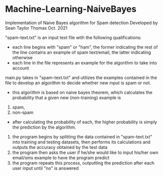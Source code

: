 # Machine-Learning-NaiveBayes
Implementation of Naive Bayes algorithm for Spam detection
Developed by Sean Taylor Thomas 
Oct. 2021

"spam-text.txt" is an input text file with the following qualifications:
  - each line begins with "spam" or "ham", the former indicating the rest of the line contains an example of spam text/email, the latter indicating otherwise
  - each line in the file represents an example for the algorithm to take into account

main.py takes in "spam-text.txt" and utilizes the examples contained in the file to develop an algorithm to decide whether new input is spam or not.
  - this algorithm is based on naive bayes theorem, which calculates the probability that a given new (non-training) example is
  1) spam,
  2) non-spam
  - after calculating the probability of each, the higher probability is simply the prediction by the algorithm.

1) the program begins by splitting the data contained in "spam-text.txt" into training and testing datasets, then performs its calculations and outputs the accuracy obtained by the test data
2) the program then asks the user if he/she would  like to input his/her own email/sms example to have the program predict
3) the program repeats this process, outputting the prediction after each user input until "no" is answered
